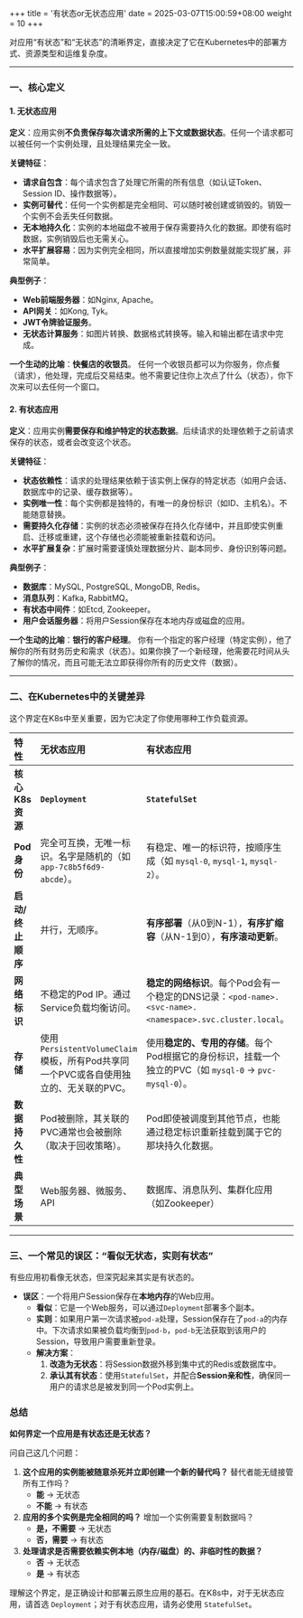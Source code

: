 +++
title = '有状态or无状态应用'
date = 2025-03-07T15:00:59+08:00
weight = 10
+++


对应用“有状态”和“无状态”的清晰界定，直接决定了它在Kubernetes中的部署方式、资源类型和运维复杂度。


---

### 一、核心定义

#### 1. 无状态应用

**定义**：应用实例**不负责保存每次请求所需的上下文或数据状态**。任何一个请求都可以被任何一个实例处理，且处理结果完全一致。

**关键特征**：
*   **请求自包含**：每个请求包含了处理它所需的所有信息（如认证Token、Session ID、操作数据等）。
*   **实例可替代**：任何一个实例都是完全相同、可以随时被创建或销毁的。销毁一个实例不会丢失任何数据。
*   **无本地持久化**：实例的本地磁盘不被用于保存需要持久化的数据。即使有临时数据，实例销毁后也无需关心。
*   **水平扩展容易**：因为实例完全相同，所以直接增加实例数量就能实现扩展，非常简单。

**典型例子**：
*   **Web前端服务器**：如Nginx, Apache。
*   **API网关**：如Kong, Tyk。
*   **JWT令牌验证服务**。
*   **无状态计算服务**：如图片转换、数据格式转换等。输入和输出都在请求中完成。

**一个生动的比喻**：**快餐店的收银员**。
任何一个收银员都可以为你服务，你点餐（请求），他处理，完成后交易结束。他不需要记住你上次点了什么（状态），你下次来可以去任何一个窗口。

#### 2. 有状态应用

**定义**：应用实例**需要保存和维护特定的状态数据**。后续请求的处理依赖于之前请求保存的状态，或者会改变这个状态。

**关键特征**：
*   **状态依赖性**：请求的处理结果依赖于该实例上保存的特定状态（如用户会话、数据库中的记录、缓存数据等）。
*   **实例唯一性**：每个实例都是独特的，有唯一的身份标识（如ID、主机名）。不能随意替换。
*   **需要持久化存储**：实例的状态必须被保存在持久化存储中，并且即使实例重启、迁移或重建，这个存储也必须能被重新挂载和访问。
*   **水平扩展复杂**：扩展时需要谨慎处理数据分片、副本同步、身份识别等问题。

**典型例子**：
*   **数据库**：MySQL, PostgreSQL, MongoDB, Redis。
*   **消息队列**：Kafka, RabbitMQ。
*   **有状态中间件**：如Etcd, Zookeeper。
*   **用户会话服务器**：将用户Session保存在本地内存或磁盘的应用。

**一个生动的比喻**：**银行的客户经理**。
你有一个指定的客户经理（特定实例），他了解你的所有财务历史和需求（状态）。如果你换了一个新经理，他需要花时间从头了解你的情况，而且可能无法立即获得你所有的历史文件（数据）。

---

### 二、在Kubernetes中的关键差异

这个界定在K8s中至关重要，因为它决定了你使用哪种工作负载资源。

| 特性 | 无状态应用 | 有状态应用 |
| :------ | :----- | :----- |
| **核心K8s资源** | **`Deployment`** | **`StatefulSet`** |
| **Pod身份** | 完全可互换，无唯一标识。名字是随机的（如 `app-7c8b5f6d9-abcde`）。 | 有稳定、唯一的标识符，按顺序生成（如 `mysql-0`, `mysql-1`, `mysql-2`）。 |
| **启动/终止顺序** | 并行，无顺序。 | **有序部署**（从0到N-1），**有序扩缩容**（从N-1到0），**有序滚动更新**。 |
| **网络标识** | 不稳定的Pod IP。通过Service负载均衡访问。 | **稳定的网络标识**。每个Pod会有一个稳定的DNS记录：`<pod-name>.<svc-name>.<namespace>.svc.cluster.local`。 |
| **存储** | 使用`PersistentVolumeClaim`模板，所有Pod共享同一个PVC或各自使用独立的、无关联的PVC。 | 使用**稳定的、专用的存储**。每个Pod根据它的身份标识，挂载一个独立的PVC（如 `mysql-0` -> `pvc-mysql-0`）。 |
| **数据持久性** | Pod被删除，其关联的PVC通常也会被删除（取决于回收策略）。 | Pod即使被调度到其他节点，也能通过稳定标识重新挂载到属于它的那块持久化数据。 |
| **典型场景** | Web服务器、微服务、API | 数据库、消息队列、集群化应用（如Zookeeper） |

---

### 三、一个常见的误区：“看似无状态，实则有状态”

有些应用初看像无状态，但深究起来其实是有状态的。

*   **误区**：一个将用户Session保存在**本地内存**的Web应用。
    *   **看似**：它是一个Web服务，可以通过`Deployment`部署多个副本。
    *   **实则**：如果用户第一次请求被`pod-a`处理，Session保存在了`pod-a`的内存中。下次请求如果被负载均衡到`pod-b`，`pod-b`无法获取到该用户的Session，导致用户需要重新登录。
    *   **解决方案**：
        1.  **改造为无状态**：将Session数据外移到集中式的Redis或数据库中。
        2.  **承认其有状态**：使用`StatefulSet`，并配合**Session亲和性**，确保同一用户的请求总是被发到同一个Pod实例上。

### 总结

**如何界定一个应用是有状态还是无状态？**

问自己这几个问题：

1.  **这个应用的实例能被随意杀死并立即创建一个新的替代吗？** 替代者能无缝接管所有工作吗？
    *   **能** -> 无状态
    *   **不能** -> 有状态
2.  **应用的多个实例是完全相同的吗？** 增加一个实例需要复制数据吗？
    *   **是，不需要** -> 无状态
    *   **否，需要** -> 有状态
3.  **处理请求是否需要依赖实例本地（内存/磁盘）的、非临时性的数据？**
    *   **否** -> 无状态
    *   **是** -> 有状态

理解这个界定，是正确设计和部署云原生应用的基石。在K8s中，对于无状态应用，请首选 `Deployment`；对于有状态应用，请务必使用 `StatefulSet`。



